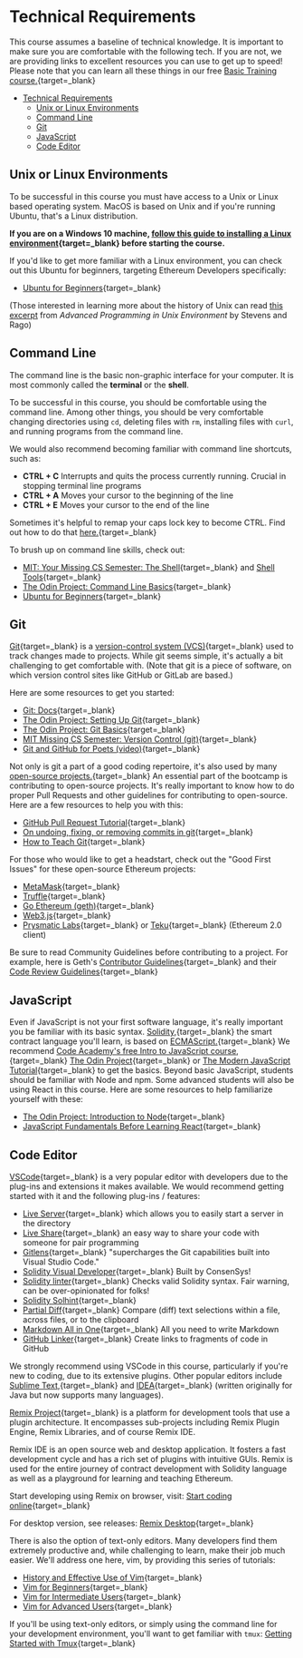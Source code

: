 # Technical Requirements

This course assumes a baseline of technical knowledge. It is important to make sure you are comfortable with the following tech. If you are not, we are providing links to excellent resources you can use to get up to speed! Please note that you can learn all these things in our free [Basic Training course.](https://courses.consensys.net/courses/bootcamp-basic-training){target=_blank}

- [Technical Requirements](#technical-requirements)
  - [Unix or Linux Environments](#unix-or-linux-environments)
  - [Command Line](#command-line)
  - [Git](#git)
  - [JavaScript](#javascript)
  - [Code Editor](#code-editor)

## Unix or Linux Environments

To be successful in this course you must have access to a Unix or Linux based operating system. MacOS is based on Unix and if you're running Ubuntu, that's a Linux distribution.

**If you are on a Windows 10 machine, [follow this guide to installing a Linux environment](https://consensys.net/blog/developers/ethereum-developers-guide-to-setting-up-windows-subsystem-for-linux/){target=_blank} before starting the course.**

If you'd like to get more familiar with a Linux environment, you can check out this Ubuntu for beginners, targeting Ethereum Developers specifically:

*   [Ubuntu for Beginners](https://agstakingco.gitbook.io/ethereum-2-0-ubuntu-for-beginners/#linux-terminal-basic-commands){target=_blank}

(Those interested in learning more about the history of Unix can read [this excerpt](https://www.netmeister.org/book/02-unix.pdf) from _Advanced Programming in Unix Environment_ by Stevens and Rago)

## Command Line

The command line is the basic non-graphic interface for your computer. It is most commonly called the **terminal** or the **shell**.

To be successful in this course, you should be comfortable using the command line. Among other things, you should be very comfortable changing directories using `cd`, deleting files with `rm`, installing files with `curl`, and running programs from the command line.

We would also recommend becoming familiar with command line shortcuts, such as:

*   **CTRL + C** Interrupts and quits the process currently running. Crucial in stopping terminal line programs
*   **CTRL + A** Moves your cursor to the beginning of the line
*   **CTRL + E** Moves your cursor to the end of the line

Sometimes it's helpful to remap your caps lock key to become CTRL. Find out how to do that [here.](https://www.howtogeek.com/194705/how-to-disable-or-reassign-the-caps-lock-key-on-any-operating-system/){target=_blank}

To brush up on command line skills, check out:

*   [MIT: Your Missing CS Semester: The Shell](https://missing.csail.mit.edu/2020/course-shell/){target=_blank} and [Shell Tools](https://missing.csail.mit.edu/2020/shell-tools/){target=_blank}
*   [The Odin Project: Command Line Basics](https://www.theodinproject.com/lessons/foundations-command-line-basics){target=_blank}
*   [Ubuntu for Beginners](https://agstakingco.gitbook.io/ethereum-2-0-ubuntu-for-beginners/#linux-terminal-basic-commands){target=_blank}

## Git

[Git](https://en.wikipedia.org/wiki/Git){target=_blank} is a [version-control system (VCS)](https://en.wikipedia.org/wiki/Version_control){target=_blank} used to track changes made to projects. While git seems simple, it's actually a bit challenging to get comfortable with. (Note that git is a piece of software, on which version control sites like GitHub or GitLab are based.)

Here are some resources to get you started:

* [Git: Docs](https://git-scm.com/doc){target=_blank}
*   [The Odin Project: Setting Up Git](https://www.theodinproject.com/lessons/foundations-setting-up-git){target=_blank}
*   [The Odin Project: Git Basics](https://www.theodinproject.com/lessons/foundations-git-basics){target=_blank}
*   [MIT Missing CS Semester: Version Control (git)](https://missing.csail.mit.edu/2020/version-control/){target=_blank}
*   [Git and GitHub for Poets (video)](https://www.youtube.com/playlist?list=PLRqwX-V7Uu6ZF9C0YMKuns9sLDzK6zoiV){target=_blank}


Not only is git a part of a good coding repertoire, it's also used by many [open-source projects.](https://www.digitalocean.com/community/tutorial_series/an-introduction-to-open-source){target=_blank} An essential part of the bootcamp is contributing to open-source projects. It's really important to know how to do proper Pull Requests and other guidelines for contributing to open-source. Here are a few resources to help you with this:

*   [GitHub Pull Request Tutorial](https://guides.github.com/activities/hello-world/){target=_blank}
*   [On undoing, fixing, or removing commits in git](https://sethrobertson.github.io/GitFixUm/fixup.html){target=_blank}
*   [How to Teach Git](https://rachelcarmena.github.io/2018/12/12/how-to-teach-git.html){target=_blank}

For those who would like to get a headstart, check out the "Good First Issues" for these open-source Ethereum projects:

*   [MetaMask](https://github.com/MetaMask/metamask-extension/issues?q=is%3Aissue+is%3Aopen+label%3Aux-enhancement+-label%3AN00-needsDesign+label%3Agood-first-issue){target=_blank}
*   [Truffle](https://github.com/trufflesuite/truffle/issues?q=is%3Aopen+is%3Aissue+label%3A%22good+first+issue%22){target=_blank}
*   [Go Ethereum (geth)](https://github.com/ethereum/go-ethereum/issues?q=is%3Aopen+is%3Aissue+label%3A%22good+first+issue%22){target=_blank}
*   [Web3.js](https://github.com/ChainSafe/web3.js/issues?q=is%3Aopen+is%3Aissue+label%3A%22Good+First+Issue%22){target=_blank}
*   [Prysmatic Labs](https://github.com/prysmaticlabs/prysm/issues?q=is%3Aopen+is%3Aissue+label%3A%22Good+First+Issue%22){target=_blank} or [Teku](https://github.com/ConsenSys/teku/issues?q=is%3Aopen+is%3Aissue+label%3A%22good+first+issue+%3Araising_hand%3A%22){target=_blank} (Ethereum 2.0 client)

Be sure to read Community Guidelines before contributing to a project. For example, here is Geth's [Contributor Guidelines](https://github.com/ethereum/go-ethereum/wiki/Developers'-Guide#contributing){target=_blank} and their [Code Review Guidelines](https://github.com/ethereum/go-ethereum/wiki/Code-Review-Guidelines){target=_blank}

## JavaScript

Even if JavaScript is not your first software language, it's really important you be familiar with its basic syntax. [Solidity,](https://docs.soliditylang.org/en/v0.8.2/){target=_blank} the smart contract language you'll learn, is based on [ECMAScript.](https://developer.mozilla.org/en-US/docs/Web/JavaScript/Language_Resources){target=_blank} We recommend [Code Academy's free Intro to JavaScript course,](https://www.codecademy.com/learn/introduction-to-javascript){target=_blank} [The Odin Project](https://www.theodinproject.com/paths/foundations/courses/foundations#javascript-basics){target=_blank} or [The Modern JavaScript Tutorial](https://javascript.info/){target=_blank} to get the basics. Beyond basic JavaScript, students should be familiar with Node and npm. Some advanced students will also be using React in this course. Here are some resources to help familiarize yourself with these:

*   [The Odin Project: Introduction to Node](https://www.theodinproject.com/paths/full-stack-javascript/courses/nodejs){target=_blank}
*   [JavaScript Fundamentals Before Learning React](https://www.robinwieruch.de/javascript-fundamentals-react-requirements){target=_blank}

## Code Editor

[VSCode](https://code.visualstudio.com/download){target=_blank} is a very popular editor with developers due to the plug-ins and extensions it makes available. We would recommend getting started with it and the following plug-ins / features:

*   [Live Server](https://marketplace.visualstudio.com/items?itemName=ritwickdey.LiveServer){target=_blank} which allows you to easily start a server in the directory
*   [Live Share](https://visualstudio.microsoft.com/services/live-share/){target=_blank} an easy way to share your code with someone for pair programming
*   [Gitlens](https://marketplace.visualstudio.com/items?itemName=eamodio.gitlens){target=_blank} "supercharges the Git capabilities built into Visual Studio Code."
*   [Solidity Visual Developer](https://marketplace.visualstudio.com/items?itemName=tintinweb.solidity-visual-auditor){target=_blank} Built by ConsenSys!
*   [Solidity linter](https://marketplace.visualstudio.com/items?itemName=JuanBlanco.solidity){target=_blank} Checks valid Solidity syntax. Fair warning, can be over-opinionated for folks!
*   [Solidity Solhint](https://marketplace.visualstudio.com/items?itemName=idrabenia.solidity-solhint){target=_blank}
*   [Partial Diff](https://marketplace.visualstudio.com/items?itemName=ryu1kn.partial-diff){target=_blank} Compare (diff) text selections within a file, across files, or to the clipboard
*   [Markdown All in One](https://marketplace.visualstudio.com/items?itemName=yzhang.markdown-all-in-one){target=_blank} All you need to write Markdown
*   [GitHub Linker](https://marketplace.visualstudio.com/items?itemName=gimenete.github-linker){target=_blank} Create links to fragments of code in GitHub

We strongly recommend using VSCode in this course, particularly if you're new to coding, due to its extensive plugins. Other popular editors include [Sublime Text,](https://www.sublimetext.com/){target=_blank} and [IDEA](https://www.jetbrains.com/idea/){target=_blank} (written originally for Java but now supports many languages).

[Remix Project](https://remix-project.org/){target=_blank} is a platform for development tools that use a plugin architecture. It encompasses sub-projects including Remix Plugin Engine, Remix Libraries, and of course Remix IDE.

Remix IDE is an open source web and desktop application. It fosters a fast development cycle and has a rich set of plugins with intuitive GUIs. Remix is used for the entire journey of contract development with Solidity language as well as a playground for learning and teaching Ethereum.

Start developing using Remix on browser, visit: [Start coding online](https://remix.ethereum.org/){target=_blank}

For desktop version, see releases: [Remix Desktop](https://github.com/ethereum/remix-desktop/releases){target=_blank}

There is also the option of text-only editors. Many developers find them extremely productive and, while challenging to learn, make their job much easier. We'll address one here, vim, by providing this series of tutorials:

*   [History and Effective Use of Vim](https://begriffs.com/posts/2019-07-19-history-use-vim.html){target=_blank}
*   [Vim for Beginners](https://thevaluable.dev/vim-beginner/){target=_blank}
*   [Vim for Intermediate Users](https://thevaluable.dev/vim-intermediate/){target=_blank}
*   [Vim for Advanced Users](https://thevaluable.dev/vim-advanced/){target=_blank}

If you'll be using text-only editors, or simply using the command line for your development environment, you'll want to get familiar with `tmux`: [Getting Started with Tmux](https://sunainapai.in/blog/get-started-with-tmux/){target=_blank}
